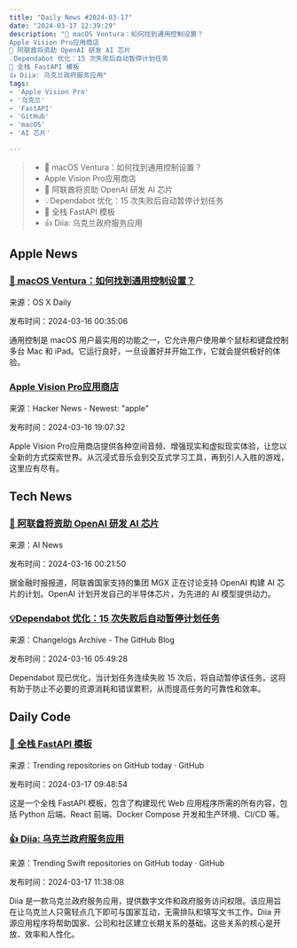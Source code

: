 ```yaml
---
title: "Daily News #2024-03-17"
date: "2024-03-17 12:39:29"
description: "🌟 macOS Ventura：如何找到通用控制设置？
Apple Vision Pro应用商店
🚀 阿联酋将资助 OpenAI 研发 AI 芯片
💡Dependabot 优化：15 次失败后自动暂停计划任务
🚀 全栈 FastAPI 模板
👍 Diia: 乌克兰政府服务应用"
tags: 
- 'Apple Vision Pro'
- '乌克兰'
- 'FastAPI'
- 'GitHub'
- 'macOS'
- 'AI 芯片'

---
```


> - 🌟 macOS Ventura：如何找到通用控制设置？
> - Apple Vision Pro应用商店
> - 🚀 阿联酋将资助 OpenAI 研发 AI 芯片
> - 💡Dependabot 优化：15 次失败后自动暂停计划任务
> - 🚀 全栈 FastAPI 模板
> - 👍 Diia: 乌克兰政府服务应用

## Apple News

### [🌟 macOS Ventura：如何找到通用控制设置？](https://osxdaily.com/2024/03/15/how-to-find-universal-control-settings-on-macos-sonoma-ventura/)

来源：OS X Daily

发布时间：2024-03-16 00:35:06

通用控制是 macOS 用户最实用的功能之一，它允许用户使用单个鼠标和键盘控制多台 Mac 和 iPad。它运行良好，一旦设置好并开始工作，它就会提供极好的体验。

### [Apple Vision Pro应用商店](https://apps.apple.com/us/vision)

来源：Hacker News - Newest: "apple"

发布时间：2024-03-16 19:07:32

Apple Vision Pro应用商店提供各种空间音频、增强现实和虚拟现实体验，让您以全新的方式探索世界。从沉浸式音乐会到交互式学习工具，再到引人入胜的游戏，这里应有尽有。

## Tech News

### [🚀 阿联酋将资助 OpenAI 研发 AI 芯片](https://www.artificialintelligence-news.com/2024/03/15/uae-set-help-fund-openai-in-house-chips/)

来源：AI News

发布时间：2024-03-16 00:21:50

据金融时报报道，阿联酋国家支持的集团 MGX 正在讨论支持 OpenAI 构建 AI 芯片的计划。OpenAI 计划开发自己的半导体芯片，为先进的 AI 模型提供动力。

### [💡Dependabot 优化：15 次失败后自动暂停计划任务](https://github.blog/changelog/2024-03-15-dependabot-will-now-pause-scheduled-jobs-after-15-failures)

来源：Changelogs Archive - The GitHub Blog

发布时间：2024-03-16 05:49:28

Dependabot 现已优化，当计划任务连续失败 15 次后，将自动暂停该任务。这将有助于防止不必要的资源消耗和错误累积，从而提高任务的可靠性和效率。

## Daily Code

### [🚀 全栈 FastAPI 模板](https://github.com/tiangolo/full-stack-fastapi-template)

来源：Trending repositories on GitHub today · GitHub

发布时间：2024-03-17 09:48:54

这是一个全栈 FastAPI 模板，包含了构建现代 Web 应用程序所需的所有内容，包括 Python 后端、React 前端、Docker Compose 开发和生产环境、CI/CD 等。

### [👍 Diia: 乌克兰政府服务应用](https://github.com/diia-open-source/ios-diia)

来源：Trending Swift repositories on GitHub today · GitHub

发布时间：2024-03-17 11:38:08

Diia 是一款乌克兰政府服务应用，提供数字文件和政府服务访问权限。该应用旨在让乌克兰人只需轻点几下即可与国家互动，无需排队和填写文书工作。Diia 开源应用程序将帮助国家、公司和社区建立长期关系的基础。这些关系的核心是开放、效率和人性化。
